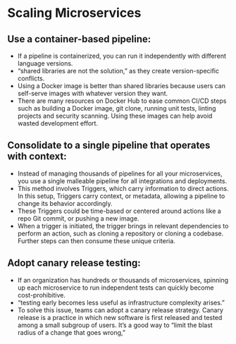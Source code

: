 # Scaling Microservices

## Use a container-based pipeline: 
* If a pipeline is containerized, you can run it independently with different language versions. 
* “shared libraries are not the solution,” as they create version-specific conflicts. 
* Using a Docker image is better than shared libraries because users can self-serve images with whatever version they want.
* There are many resources on Docker Hub to ease common CI/CD steps such as building a Docker image, git clone, running unit tests, linting projects and security scanning. Using these images can help avoid wasted development effort.

## Consolidate to a single pipeline that operates with context: 
* Instead of managing thousands of pipelines for all your microservices, you use a single malleable pipeline for all integrations and deployments. 
* This method involves Triggers, which carry information to direct actions. In this setup, Triggers carry context, or metadata, allowing a pipeline to change its behavior accordingly. 
* These Triggers could be time-based or centered around actions like a repo Git commit, or pushing a new image. 
* When a trigger is initiated, the trigger brings in relevant dependencies to perform an action, such as cloning a repository or cloning a codebase. Further steps can then consume these unique criteria.

## Adopt canary release testing: 
* If an organization has hundreds or thousands of microservices, spinning up each microservice to run independent tests can quickly become cost-prohibitive. 
* “testing early becomes less useful as infrastructure complexity arises.”
* To solve this issue, teams can adopt a canary release strategy. Canary release is a practice in which new software is first released and tested among a small subgroup of users. It’s a good way to “limit the blast radius of a change that goes wrong,” 
